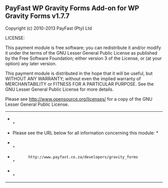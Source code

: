 PayFast WP Gravity Forms Add-on for WP Gravity Forms v1.7.7
------------------------------------------------------------------------------
Copyright (c) 2010-2013 PayFast (Pty) Ltd

LICENSE:
 
This payment module is free software; you can redistribute it and/or modify
it under the terms of the GNU Lesser General Public License as published
by the Free Software Foundation; either version 3 of the License, or (at
your option) any later version.

This payment module is distributed in the hope that it will be useful, but
WITHOUT ANY WARRANTY; without even the implied warranty of MERCHANTABILITY
or FITNESS FOR A PARTICULAR PURPOSE. See the GNU Lesser General Public
License for more details.

Please see http://www.opensource.org/licenses/ for a copy of the GNU Lesser
General Public License.

******************************************************************************
*                                                                            *
*    Please see the URL below for all information concerning this module:    *
*                                                                            *
*            http://www.payfast.co.za/developers/gravity_forms               *
*                                                                            *
******************************************************************************